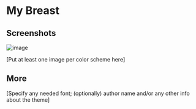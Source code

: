# My Breast

## Screenshots
![image](https://github.com/user-attachments/assets/fd42e9fa-c974-48cf-8bbd-357166079df0)

[Put at least one image per color scheme here]

## More

[Specify any needed font; (optionally) author name and/or any other info about the theme]
